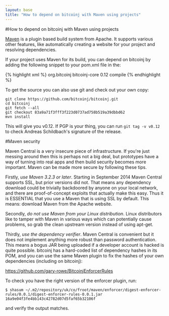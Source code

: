 ```yaml
---
layout: base
title: "How to depend on bitcoinj with Maven using projects"
---
```


#How to depend on bitcoinj with Maven using projects

[Maven](http://maven.apache.org/) is a plugin based build system from Apache. It supports various other features, like automatically creating a website for your project and resolving dependencies.

If your project uses Maven for its build, you can depend on bitcoinj by adding the following snippet to your pom.xml file in the:

{% highlight xml %}
  <dependencies>
    <dependency>
      <groupId>org.bitcoinj</groupId>
      <artifactId>bitcoinj-core</artifactId>
      <version>0.12</version>
      <scope>compile</scope>
    </dependency>
  </dependencies>
{% endhighlight %}

To get the source you can also use git and check out your own copy:

~~~
git clone https://github.com/bitcoinj/bitcoinj.git
cd bitcoinj
git fetch --all
git checkout 83a9a71f3fff3f223d0737ad758b519a39dbbd62
mvn install
~~~

This will give you v0.12. If PGP is your thing, you can run `git tag -v v0.12` to check Andreas Schildbach's signature of the release.

#Maven security

Maven Central is a very insecure piece of infrastructure. If you're just messing around then this is perhaps not a big deal, but prototypes have a way of turning into real apps and then build security becomes more important. Maven can be made more secure by following these tips.

Firstly, *use Maven 3.2.3 or later*. Starting in September 2014 Maven Central supports SSL, but prior versions did not. That means any dependency download could be trivially backdoored by anyone on your local network, and there are proof-of-concept exploits that actually make this easy. Thus it is ESSENTIAL that you use a Maven that is using SSL by default. This means: download Maven from the Apache website.

Secondly, *do not use Maven from your Linux distribution*. Linux distributors like to tamper with Maven in various ways which can potentially cause problems, so grab the clean upstream version instead of using apt-get.

Thirdly, *use the dependency verifier*. Maven Central is convenient but it does not implement anything more robust than password authentication. This means a bogus JAR being uploaded if a developer account is hacked is quite possible. bitcoinj has a hard-coded list of dependency hashes in its POM, and you can use the same Maven plugin to fix the hashes of your own dependencies (including on bitcoinj):

https://github.com/gary-rowe/BitcoinjEnforcerRules

To check you have the right version of the enforcer plugin, run:

~~~
$ shasum ~/.m2/repository/uk/co/froot/maven/enforcer/digest-enforcer-rules/0.0.1/digest-enforcer-rules-0.0.1.jar
16a9e04f3fe4bb143c42782d07d5faf65b32106f
~~~

and verify the output matches.

